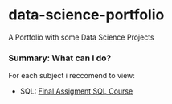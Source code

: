 # data-science-portfolio
A Portfolio with some Data Science Projects


### Summary: What can I do?

For each subject i reccomend to view:

 * SQL: [Final Assigment SQL Course](SQL/Final_Assigment)
